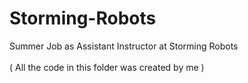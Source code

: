 # Storming-Robots <br /> 
Summer Job as Assistant Instructor at Storming Robots<br /> 
<br /> 
( All the code in this folder was created by me )<br />
  
